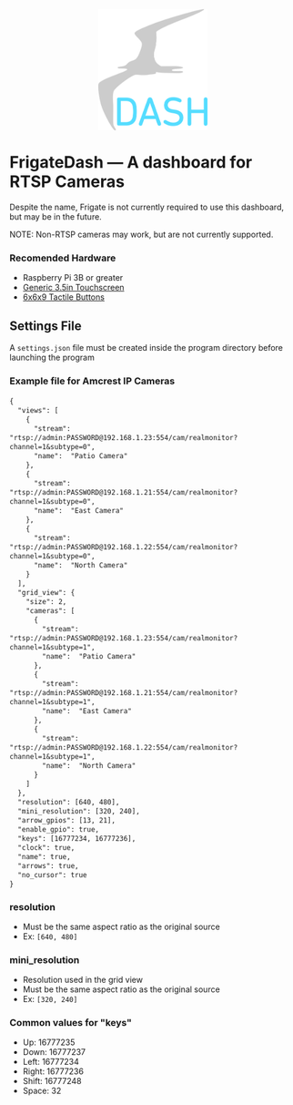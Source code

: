 <p align="center">
  <img align="center" alt="FrigateDash" src="docs/logo.png" width=192>
</p>

# FrigateDash — A dashboard for RTSP Cameras
Despite the name, Frigate is not currently required to use this dashboard, but may be in the future.

NOTE: Non-RTSP cameras may work, but are not currently supported.

### Recomended Hardware
* Raspberry Pi 3B or greater
* [Generic 3.5in Touchscreen](https://www.amazon.com/gp/product/B00OZLG2YS/)
* [6x6x9 Tactile Buttons](https://www.amazon.com/gp/product/B06VY1WJ8Z/)

## Settings File
A `settings.json` file must be created inside the program directory before launching the program

### Example file for Amcrest IP Cameras
```
{
  "views": [
    {
      "stream":  "rtsp://admin:PASSWORD@192.168.1.23:554/cam/realmonitor?channel=1&subtype=0",
      "name":  "Patio Camera"
    },
    {
      "stream":  "rtsp://admin:PASSWORD@192.168.1.21:554/cam/realmonitor?channel=1&subtype=0",
      "name":  "East Camera"
    },
    {
      "stream":  "rtsp://admin:PASSWORD@192.168.1.22:554/cam/realmonitor?channel=1&subtype=0",
      "name":  "North Camera"
    }
  ],
  "grid_view": {
    "size": 2,
    "cameras": [
      {
        "stream":  "rtsp://admin:PASSWORD@192.168.1.23:554/cam/realmonitor?channel=1&subtype=1",
        "name":  "Patio Camera"
      },
      {
        "stream":  "rtsp://admin:PASSWORD@192.168.1.21:554/cam/realmonitor?channel=1&subtype=1",
        "name":  "East Camera"
      },
      {
        "stream":  "rtsp://admin:PASSWORD@192.168.1.22:554/cam/realmonitor?channel=1&subtype=1",
        "name":  "North Camera"
      }
    ]
  },
  "resolution": [640, 480],
  "mini_resolution": [320, 240],
  "arrow_gpios": [13, 21],
  "enable_gpio": true,
  "keys": [16777234, 16777236],
  "clock": true,
  "name": true,
  "arrows": true,
  "no_cursor": true
}
```

### resolution
* Must be the same aspect ratio as the original source
* Ex: `[640, 480]`

### mini_resolution
* Resolution used in the grid view
* Must be the same aspect ratio as the original source
* Ex: `[320, 240]`

### Common values for "keys"
* Up: 16777235
* Down: 16777237
* Left: 16777234
* Right: 16777236
* Shift: 16777248
* Space: 32